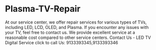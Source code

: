 # Plasma-TV-Repair
At our service center, we offer repair services for various types of TVs, including LED, LCD, OLED, and Plasma. If you encounter any issues with your TV, feel free to contact us. We provide excellent service at a reasonable cost compared to other service centers. Contact Us - LED TV Digital Service click to call Us: 9133393345,9133393346 

